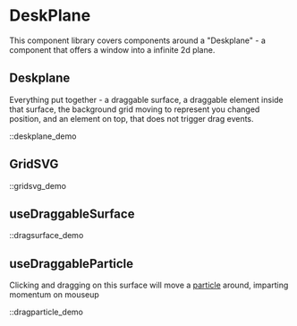 # DeskPlane

This component library covers components
around a "Deskplane" - a component that offers
a window into a infinite 2d plane.

## Deskplane

Everything put together - a draggable surface,
a draggable element inside that surface, the background
grid moving to represent you changed position,
and an element on top, that does not trigger drag events.

::deskplane_demo

## GridSVG

::gridsvg_demo

## useDraggableSurface

::dragsurface_demo

## useDraggableParticle

Clicking and dragging on this surface will move
a [particle](./Particle) around, imparting momentum on mouseup

::dragparticle_demo